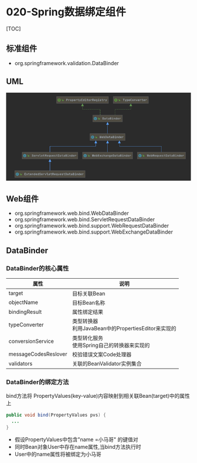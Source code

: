 # 020-Spring数据绑定组件

[TOC]

## 标准组件

- org.springframework.validation.DataBinder

## UML

![image-20201224124446547](../../assets/image-20201224124446547.png)

## Web组件

- org.springframework.web.bind.WebDataBinder
- org.springframework.web.bind.ServletRequestDataBinder
- org.springframework.web.bind.support.WebRequestDataBinder
- org.springframework.web.bind.support.WebExchangeDataBinder

## DataBinder

### DataBinder的核心属性

| 属性                 | 说明                                                     |
| -------------------- | -------------------------------------------------------- |
| target               | 目标关联Bean                                             |
| objectName           | 目标Bean名称                                             |
| bindingResult        | 属性绑定结果                                             |
| typeConverter        | 类型转换器<br />利用JavaBean中的PropertiesEditor来实现的 |
| conversionService    | 类型转化服务<br />使用Spring自己的转换器来实现的         |
| messageCodesReslover | 校验错误文案Code处理器                                   |
| validators           | 关联的BeanValidator实例集合                              |

### DataBinder的绑定方法

bind方法将 PropertyValues(key-value)内容映射到相关联Bean(target)中的属性上

```java
public void bind(PropertyValues pvs) {
  ...
}
```

- 假设PropertyValues中包含"name =小马哥" 的键值对
- 同时Bean对象User中存在name属性,当bind方法执行时
- User中的name属性将被绑定为小马哥

### 

